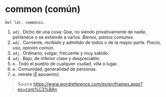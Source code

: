 # common (común)

```
Del lat. commūnis.
```

1. `adj.` Dicho de una cosa: Que, no siendo privativamente de nadie, pertenece o se extiende a varios. *Bienes, pastos comunes*.
2. `adj.` Corriente, recibido y admitido de todos o de la mayor parte. *Precio, uso, opinión común*.
3. `adj.` Ordinario, vulgar, frecuente y muy sabido.
4. `adj.` Bajo, de inferior clase y despreciable.
5. `m.` Todo el pueblo de cualquier ciudad, villa o lugar.
6. `m.` Comunidad, generalidad de personas.
7. `m.` retrete (‖ aposento).

> Source https://www.wordreference.com/es/en/frames.aspx?es=com%C3%BAn